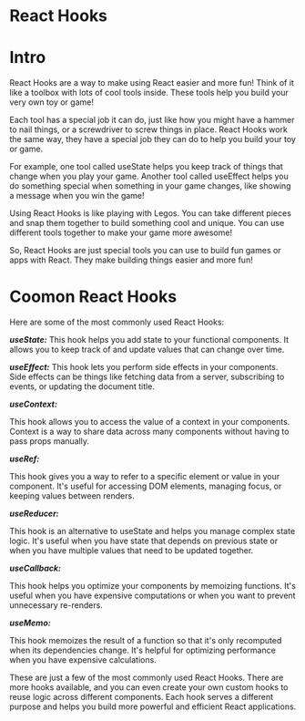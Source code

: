 # React Hooks

# Intro

React Hooks are a way to make using React easier and more fun! Think of it like a toolbox with lots of cool tools inside. These tools help you build your very own toy or game!

Each tool has a special job it can do, just like how you might have a hammer to nail things, or a screwdriver to screw things in place. React Hooks work the same way, they have a special job they can do to help you build your toy or game.

For example, one tool called useState helps you keep track of things that change when you play your game. Another tool called useEffect helps you do something special when something in your game changes, like showing a message when you win the game!

Using React Hooks is like playing with Legos. You can take different pieces and snap them together to build something cool and unique. You can use different tools together to make your game more awesome!

So, React Hooks are just special tools you can use to build fun games or apps with React. They make building things easier and more fun!


# Coomon React Hooks

Here are some of the most commonly used React Hooks:

___useState:___
This hook helps you add state to your functional components. It allows you to keep track of and update values that can change over time.

___useEffect:___
This hook lets you perform side effects in your components. Side effects can be things like fetching data from a server, subscribing to events, or updating the document title.

___useContext:___

This hook allows you to access the value of a context in your components. Context is a way to share data across many components without having to pass props manually.

___useRef:___

This hook gives you a way to refer to a specific element or value in your component. It's useful for accessing DOM elements, managing focus, or keeping values between renders.

___useReducer:___

This hook is an alternative to useState and helps you manage complex state logic. It's useful when you have state that depends on previous state or when you have multiple values that need to be updated together.

___useCallback:___

This hook helps you optimize your components by memoizing functions. It's useful when you have expensive computations or when you want to prevent unnecessary re-renders.

___useMemo:___

This hook memoizes the result of a function so that it's only recomputed when its dependencies change. It's helpful for optimizing performance when you have expensive calculations.


These are just a few of the most commonly used React Hooks. There are more hooks available, and you can even create your own custom hooks to reuse logic across different components. Each hook serves a different purpose and helps you build more powerful and efficient React applications.

